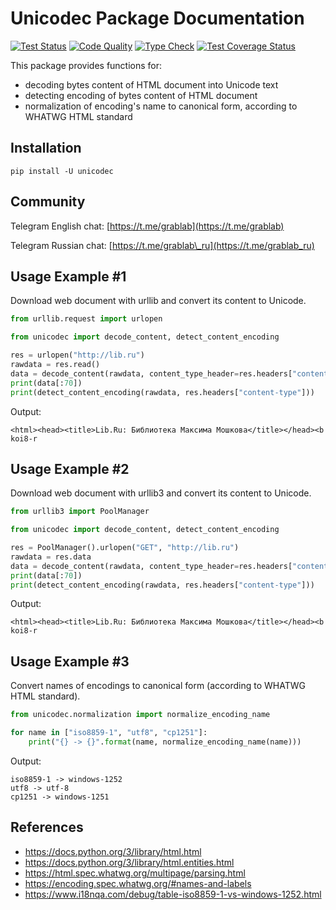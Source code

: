 # Unicodec Package Documentation

[![Test Status](https://github.com/lorien/unicodec/actions/workflows/test.yml/badge.svg)](https://github.com/lorien/unicodec/actions/workflows/test.yml)
[![Code Quality](https://github.com/lorien/unicodec/actions/workflows/check.yml/badge.svg)](https://github.com/lorien/unicodec/actions/workflows/test.yml)
[![Type Check](https://github.com/lorien/unicodec/actions/workflows/mypy.yml/badge.svg)](https://github.com/lorien/unicodec/actions/workflows/mypy.yml)
[![Test Coverage Status](https://coveralls.io/repos/github/lorien/unicodec/badge.svg)](https://coveralls.io/github/lorien/unicodec)

This package provides functions for:

- decoding bytes content of HTML document into Unicode text
- detecting encoding of bytes content of HTML document
- normalization of encoding's name to canonical form, according to WHATWG HTML standard

## Installation

`pip install -U unicodec`

## Community

Telegram English chat: [https://t.me/grablab](https://t.me/grablab)

Telegram Russian chat: [https://t.me/grablab\_ru](https://t.me/grablab_ru)

## Usage Example #1

Download web document with urllib and convert its content to Unicode.

```python
from urllib.request import urlopen

from unicodec import decode_content, detect_content_encoding

res = urlopen("http://lib.ru")
rawdata = res.read()
data = decode_content(rawdata, content_type_header=res.headers["content-type"])
print(data[:70])
print(detect_content_encoding(rawdata, res.headers["content-type"]))
```

Output:
```
<html><head><title>Lib.Ru: Библиотека Максима Мошкова</title></head><b
koi8-r
```

## Usage Example #2

Download web document with urllib3 and convert its content to Unicode.

```python
from urllib3 import PoolManager

from unicodec import decode_content, detect_content_encoding

res = PoolManager().urlopen("GET", "http://lib.ru")
rawdata = res.data
data = decode_content(rawdata, content_type_header=res.headers["content-type"])
print(data[:70])
print(detect_content_encoding(rawdata, res.headers["content-type"]))
```

Output:
```
<html><head><title>Lib.Ru: Библиотека Максима Мошкова</title></head><b
koi8-r
```

## Usage Example #3

Convert names of encodings to canonical form (according to WHATWG HTML standard).

```python
from unicodec.normalization import normalize_encoding_name

for name in ["iso8859-1", "utf8", "cp1251"]:
    print("{} -> {}".format(name, normalize_encoding_name(name)))
```

Output:

```
iso8859-1 -> windows-1252
utf8 -> utf-8
cp1251 -> windows-1251
```

## References

- https://docs.python.org/3/library/html.html
- https://docs.python.org/3/library/html.entities.html
- https://html.spec.whatwg.org/multipage/parsing.html
- https://encoding.spec.whatwg.org/#names-and-labels
- https://www.i18nqa.com/debug/table-iso8859-1-vs-windows-1252.html
